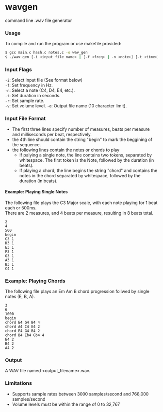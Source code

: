 # wavgen
command line .wav file generator

### Usage
To compile and run the program or use makefile provided:

```bash
$ gcc main.c hash.c notes.c -o wav_gen
$ ./wav_gen [-i <input file name> | [-f <freq> | -n <note>] [-t <time>]] [-r <rate>] [-v <volume>]  [-o <output file name>] 
```

### Input Flags  
```-i```: Select input file (See format below)  
```-f```: Set frequency in Hz.  
```-n```: Select a note (C4, D4, E4, etc.).  
```-t```: Set duration in seconds.  
```-r```: Set sample rate.  
```-v```: Set volume level.
```-o```: Output file name (10 character limit).  

### Input File Format
- The first three lines specify number of measures, beats per measure and milliseconds per beat, respectively.  
- the 4th line should contain the string "begin" to mark the beggining of the sequence.  
- the following lines contain the notes or chords to play  
  - If palying a single note, the line contains two tokens, separated by whitespace. The first token is the Note, followed by the duration (in beats).  
  - If playing a chord, the line begins the string "chord" and contains the notes in the chord separated by whitespace, followed by the duration (in beats).

#### Example: Playing Single Notes
The following file plays the C3 Major scale, with each note playing for 1 beat each or 500ms.  
There are 2 measures, and 4 beats per measure, resulting in 8 beats total.  
```
2
4
500
begin
C3 1
D3 1
E3 1
F3 1
G3 1
A3 1
B3 1
C4 1
```

### Example: Playing Chords
The following file plays an Em Am B chord progression follwed by single notes (E, B, A).  
```
3
6
1000
begin
chord E4 G4 B4 4
chord A4 C4 E4 2
chord E4 G4 B4 2
chord B4 Eb4 Gb4 4
E4 2
B4 2
A4 2
```
### Output
A WAV file named <output_filename>.wav.  

### Limitations  
- Supports sample rates between 3000 samples/second and 768,000 samples/second
- Volume levels must be within the range of 0 to 32,767
